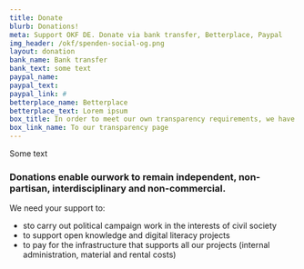 ```yaml
---
title: Donate
blurb: Donations!
meta: Support OKF DE. Donate via bank transfer, Betterplace, Paypal
img_header: /okf/spenden-social-og.png
layout: donation
bank_name: Bank transfer
bank_text: some text
paypal_name: 
paypal_text: 
paypal_link: #
betterplace_name: Betterplace
betterplace_text: Lorem ipsum
box_title: In order to meet our own transparency requirements, we have compiled the most important transparency information
box_link_name: To our transparency page
---
```


Some text

### Donations enable ourwork to remain independent, non-partisan, interdisciplinary and non-commercial.

We need your support to:
- sto carry out political campaign work in the interests of civil society
- to support open knowledge and digital literacy projects
- to pay for the infrastructure that supports all our projects (internal administration, material and rental costs)
